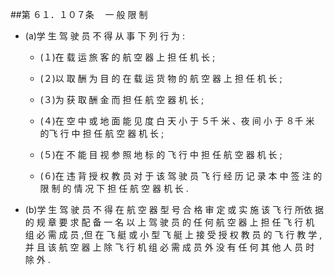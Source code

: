 ##第 ６１．１０７条 　一 般 限 制 

- (a)学 生 驾 驶 员 不 得 从 事 下 列 行 为 : 

  + (１)在 载 运 旅 客 的 航 空 器 上 担 任 机 长 ;

  + (２)以 取 酬 为 目 的 在 载 运 货 物 的 航 空 器 上 担 任 机 长 ; 

  + (３)为 获 取 酬 金 而 担 任 航 空 器 机 长 ; 

  + (４)在 空 中 或 地 面 能 见 度 白 天 小 于 ５千 米 、夜 间 小 于 ８千 米 的飞 行 中 担 任 航 空 器 机 长 ;

  + (５)在 不 能 目 视 参 照 地 标 的 飞 行 中 担 任 航 空 器 机 长 ;

  + (６)在 违 背 授 权 教 员 对 于 该 驾 驶 员 飞 行 经 历 记 录 本 中 签 注 的限 制 的 情 况 下 担 任 航 空 器 机 长 . 

- (b)学 生 驾 驶 员 不 得 在 航 空 器 型 号 合 格 审 定 或 实 施 该 飞 行 所依 据 的 规 章 要 求 配 备 一 名 以 上 驾 驶 员 的 任 何 航 空 器 上 担 任 飞 行 机 组 必 需 成 员 ,但 在 飞 艇 或 小 型 飞 艇 上 接 受 授 权 教 员 的 飞 行 教 学 ,并 且 该 航 空 器 上 除 飞 行 机 组 必 需 成 员 外 没 有 任 何 其 他 人 员 时 除 外 .
